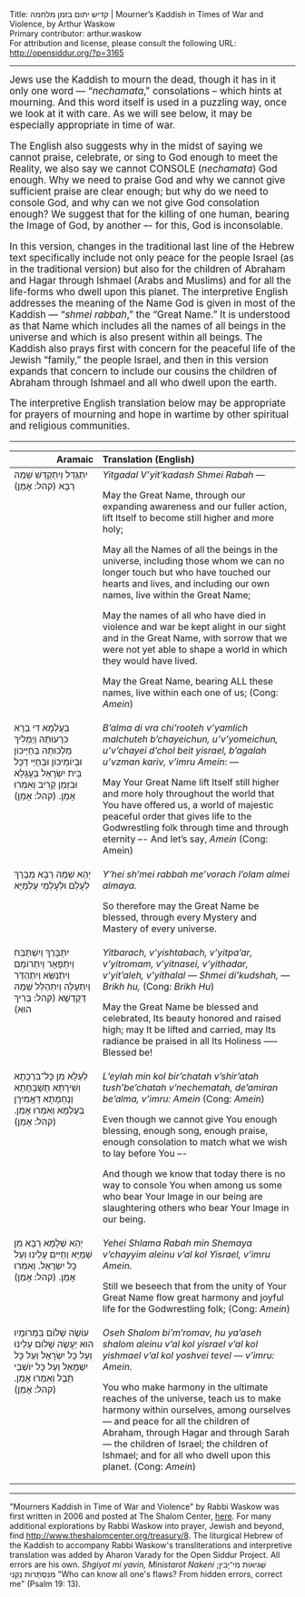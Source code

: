 <html>
<head></head>
<body>
Title: קדיש יתום בזמן מלחמה | Mourner’s Ḳaddish in Times of War and Violence, by Arthur Waskow<br />
Primary contributor: arthur.waskow<br />
For attribution and license, please consult the following URL: <a href="http://opensiddur.org/?p=3165">http://opensiddur.org/?p=3165</a>
<p />
<hr />

<div class="english" style="font-size: 1.2em;">
Jews use the Kaddish to mourn the dead, though it has in it only one word — “<em>nechamata</em>," consolations – which hints at mourning. And this word itself is used in a puzzling way, once we look at it with care. As we will see below, it may be especially appropriate in time of war.

The English also suggests why in the midst of saying we cannot praise, celebrate, or sing to God enough to meet the Reality, we also say we cannot CONSOLE (<em>nechamata</em>) God enough. Why we need to praise God and why we cannot give sufficient praise are clear enough; but why do we need to console God, and why can we not give God consolation enough? We suggest that for the killing of one human, bearing the Image of God, by another –- for this, God is inconsolable.

In this version, changes in the traditional last line of the Hebrew text specifically include not only peace for the people Israel (as in the traditional version) but also for the children of Abraham and Hagar through Ishmael (Arabs and Muslims) and for all the life-forms who dwell upon this planet. The interpretive English addresses the meaning of the Name God is given in most of the Kaddish — “<em>shmei rabbah</em>,” the “Great Name.” It is understood as that Name which includes all the names of all beings in the universe and which is also present within all beings. The Kaddish also prays first with concern for the peaceful life of the Jewish “family,” the people Israel, and then in this version expands that concern to include our cousins the children of Abraham through Ishmael and all who dwell upon the earth.

The interpretive English translation below may be appropriate for prayers of mourning and hope in wartime by other spiritual and religious communities.
</div>

<hr />

<table style="margin-left: auto;margin-right: auto;" class="draggable">
<thead><tr><th id="x" style="text-align: right;">Aramaic</th><th style="text-align: left;">Translation (English)</th></tr></thead>
<tbody>
<tr><td style="vertical-align:top;">
<div class="liturgy"><span lang="he">
יִתְגַּדַּל וְיִתְקַדַּשׁ שְׁמֵהּ רַבָּא (<span class="instruction">קהל:</span> אָמֵן)‏
</span></div></td>
 
<td style="vertical-align:top;"><div class="english">
<em>Yitgadal V’yit’kadash Shmei Rabah</em> —

May the Great Name, 
through our expanding awareness and our fuller action, 
lift Itself to become still higher and more holy;

May all the Names of all the beings in the universe, 
including those whom we can no longer touch 
but who have touched our hearts and lives, 
and including our own names, 
live within the Great Name;

May the names of all who have died in violence and war 
be kept alight in our sight and in the Great Name, 
with sorrow that we were not yet able to shape a world 
in which they would have lived.

May the Great Name, 
bearing ALL these names, 
live within each one of us;
(<span class="instruction">Cong:</span> <em>Amein</em>)
</div></td>
</tr>


<tr>
<td style="vertical-align:top;">
<div class="liturgy"><span lang="he">
בְּעָלְמָא דִּי בְרָא כִרְעוּתֵהּ 
וְיַמְלִיךְ מַלְכוּתֵהּ 
בְּחַיֵּיכוֹן וּבְיוֹמֵיכוֹן 
וּבְחַיֵּי דְכָל בֵּית יִשְׂרָאֵל 
בַּעֲגָלָא וּבִזְמַן קָרִיב 
וְאִמְרוּ אָמֵן. (<span class="instruction">קהל:</span> אָמֵן)‏
</span></div></td>
 
<td style="vertical-align:top;">
<div class="english">
<em>B’alma di vra chi’rooteh 
v’yamlich malchuteh 
b’chayeichun, u’v’yomeichun, 
u’v’chayei d’chol beit yisrael, 
b’agalah u’vzman kariv, 
v’imru Amein</em>: —

May Your Great Name lift Itself
still higher and more holy
throughout the world that You have offered us,
a world of majestic peaceful order
that gives life to the Godwrestling folk
through time and through eternity –-
And let’s say, <em>Amein</em> (<span class="instruction">Cong:</span> Amein)
</div></td>
</tr>


<tr>
<td style="vertical-align:top;">
<div class="liturgy"><span lang="he">
יְהֵא שְׁמֵהּ רַבָּא מְבָרַךְ 
לְעָלַם וּלְעָלְמֵי עָלְמַיָּא
</span></div></td>
 
<td style="vertical-align:top;">
<div class="english">
<em>Y’hei sh’mei rabbah me’vorach 
l’olam almei almaya.</em>

So therefore may the Great Name be blessed, 
through every Mystery and Mastery
of every universe.
</div></td>
</tr>


<tr>
<td style="vertical-align:top;">
<div class="liturgy"><span lang="he">
ִיִתְבָּרַךְ וְיִשְׁתַּבַּח 
וְיִתְפָּאַר וְיִתְרוֹמַם וְיִתְנַשֵּׂא 
וְיִתְהַדַּר וְיִתְעַלֶּה וְיִתְהַלַּל 
שְׁמֵהּ דְּקֻדְשָׁא (<span class="instruction">קהל:</span> בְּרִיךְ הוּא)‏
</span></div></td>
 
<td style="vertical-align:top;">
<div class="english">
<em>Yitbarach, v’yishtabach, 
v’yitpa’ar, v’yitromam, v’yitnasei, 
v’yithadar, v’yit’aleh, v’yithalal — 
Shmei di’kudshah, — Brikh hu,</em> (<span class="instruction">Cong:</span> <em>Brikh Hu</em>) 

May the Great Name be blessed and celebrated, 
Its beauty honored and raised high; 
may It be lifted and carried,
may Its radiance be praised in all Its Holiness –— Blessed be!
</div></td>
</tr>


<tr>
<td style="vertical-align:top;">
<div class="liturgy"><span lang="he">
לְעֵלָּא מִן כָּל־בִּרְכָתָא וְשִׁירָתָא 
תֻּשְׁבְּחָתָא וְנֶחְמָתָא 
דַּאֲמִירָן בְּעָלְמָא 
וְאִמְרוּ אָמֵן. (<span class="instruction">קהל:</span> אָמֵן)‏
</span></div></td>
 
<td style="vertical-align:top;">
<div class="english">
<em>L’eylah min kol bir’chatah v’shir’atah 
tush’be’chatah v’nechematah, 
de’amiran be’alma, 
v’imru: Amein</em> 
(<span class="instruction">Cong:</span> <em>Amein</em>)

Even though we cannot give You enough blessing, 
enough song, enough praise, enough consolation
to match what we wish to lay before You –-

And though we know that today there is
no way to console You
when among us some who bear Your Image in our being
are slaughtering others
who bear Your Image in our being.
</div></td>
</tr>


<tr>
<td style="vertical-align:top;">
<div class="liturgy"><span lang="he">
יְהֵא שְׁלָמָא רַבָּא מִן שְׁמַיָּא 
וְחַיִּים עָלֵינוּ 
וְעַל כָּל יִשְׂרָאֵל. 
וְאִמְרוּ אָמֵן. (<span class="instruction">קהל:</span> אָמֵן)‏
</span></div></td>
 
<td style="vertical-align:top;">
<div class="english">
<em>Yehei Shlama Rabah min Shemaya 
v’chayyim aleinu 
v’al kol Yisrael, 
v’imru Amein.</em>

Still we beseech that from the unity of Your Great Name 
flow great harmony and joyful life for the Godwrestling folk;
(<span class="instruction">Cong:</span> <em>Amein</em>)
</div></td>
</tr>


<tr>
<td style="vertical-align:top;">
<div class="liturgy"><span lang="he">
עוֹשֶׂה שָׁלוֹם בִּמְרוֹמָיו 
הוּא יַעֲשֶׂה שָׁלוֹם עָלֵינוּ 
וְעַל כָּל יִשְׂרָאֵל  
וְעַל כָּל יִשְׁמָאֵל 
וְעַל כָּל יוֺשְׁבֵי תֵבֶל 
וְאִמְרוּ אָמֵן. (<span class="instruction">קהל:</span> אָמֵן)‏
</span></div></td>
 
<td style="vertical-align:top;">
<div class="english">
<em>Oseh Shalom bi’m’romav, 
hu ya’aseh shalom aleinu 
v’al kol yisrael 
v’al kol yishmael 
v’al kol yoshvei tevel — 
v’imru: Amein.</em>

You who make harmony
in the ultimate reaches of the universe,
teach us to make harmony
within ourselves, among ourselves —
and peace for all the children of Abraham, 
through Hagar and through Sarah —
the children of Israel;
the children of Ishmael;
and for all who dwell upon this planet.
(<span class="instruction">Cong:</span> <em>Amein</em>)
</div></td></tr>
</tbody></table>

<hr />

"Mourners Kaddish in Time of War and Violence" by Rabbi Waskow was first written in 2006 and posted at The Shalom Center, <a href="http://www.theshalomcenter.org/node/1168">here</a>. For many additional explorations by Rabbi Waskow into prayer, Jewish and beyond, find <a href="http://www.theshalomcenter.org/treasury/8 ">http://www.theshalomcenter.org/treasury/8</a>. The liturgical Hebrew of the Kaddish to accompany Rabbi Waskow's transliterations and interpretive translation was added by Aharon Varady for the Open Siddur Project. All errors are his own. <em>Shgiyot mi yavin, Ministarot Nakeni</em> <span class="hebrew">שְׁגִיאוֹת מִי־יָבִין; מִנִּסְתָּרוֹת נַקֵּנִי</span> "Who can know all one's flaws? From hidden errors, correct me" (Psalm 19: 13).
</body>
</html>